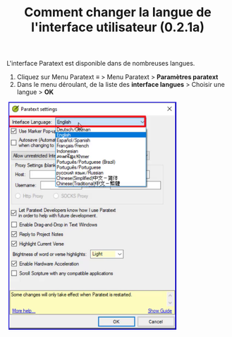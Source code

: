 ﻿---
title: Comment changer la langue de l'interface utilisateur (0.2.1a)
---

L'interface Paratext est disponible dans de nombreuses langues.

1.  Cliquez sur Menu Paratext **≡** \>  Menu Paratext \> **Paramètres paratext**
1.  Dans le menu déroulant, de la liste des **interface langues** \> Choisir une langue \> **OK**

    ![](../../media/b758b2b17d83be3583c84cccf83320a8.png)

